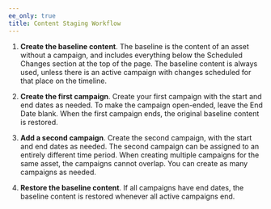 ```yaml
---
ee_only: true
title: Content Staging Workflow
---
```


1. **Create the baseline content**. The baseline is the content of an asset without a campaign, and includes everything below the Scheduled Changes section at the top of the page. The baseline content is always used, unless there is an active campaign with changes scheduled for that place on the timeline.

1. **Create the first campaign**. Create your first campaign with the start and end dates as needed. To make the campaign open-ended, leave the End Date blank. When the first campaign ends, the original baseline content is restored.

1. **Add a second campaign**. Create the second campaign, with the start and end dates as needed. The second campaign can be assigned to an entirely different time period. When creating multiple campaigns for the same asset, the campaigns cannot overlap. You can create as many campaigns as needed.

1. **Restore the baseline content**. If all campaigns have end dates, the baseline content is restored whenever all active campaigns end.
